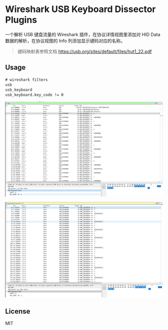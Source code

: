 # Wireshark USB Keyboard Dissector Plugins

一个解析 USB 键盘流量的 Wireshark 插件，在协议详情视图里添加对 HID Data 数据的解析，在协议视图的 Info 列添加显示键码对应的名称。

> 键码映射表参照文档 https://usb.org/sites/default/files/hut1_22.pdf

## Usage

```
# wireshark filters
usb
usb_keyboard
usb_keyboard.key_code != 0
```

![img](https://github.com/hawkfeather/wireshark-usb_keyboard_dissector/blob/main/screenshot/screenshot-01.png)

![img](https://github.com/hawkfeather/wireshark-usb_keyboard_dissector/blob/main/screenshot/screenshot-02.png)

## License

MIT
